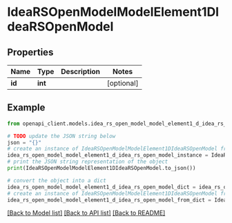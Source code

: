 # IdeaRSOpenModelModelElement1DIdeaRSOpenModel


## Properties

Name | Type | Description | Notes
------------ | ------------- | ------------- | -------------
**id** | **int** |  | [optional] 

## Example

```python
from openapi_client.models.idea_rs_open_model_model_element1_d_idea_rs_open_model import IdeaRSOpenModelModelElement1DIdeaRSOpenModel

# TODO update the JSON string below
json = "{}"
# create an instance of IdeaRSOpenModelModelElement1DIdeaRSOpenModel from a JSON string
idea_rs_open_model_model_element1_d_idea_rs_open_model_instance = IdeaRSOpenModelModelElement1DIdeaRSOpenModel.from_json(json)
# print the JSON string representation of the object
print(IdeaRSOpenModelModelElement1DIdeaRSOpenModel.to_json())

# convert the object into a dict
idea_rs_open_model_model_element1_d_idea_rs_open_model_dict = idea_rs_open_model_model_element1_d_idea_rs_open_model_instance.to_dict()
# create an instance of IdeaRSOpenModelModelElement1DIdeaRSOpenModel from a dict
idea_rs_open_model_model_element1_d_idea_rs_open_model_from_dict = IdeaRSOpenModelModelElement1DIdeaRSOpenModel.from_dict(idea_rs_open_model_model_element1_d_idea_rs_open_model_dict)
```
[[Back to Model list]](../README.md#documentation-for-models) [[Back to API list]](../README.md#documentation-for-api-endpoints) [[Back to README]](../README.md)


